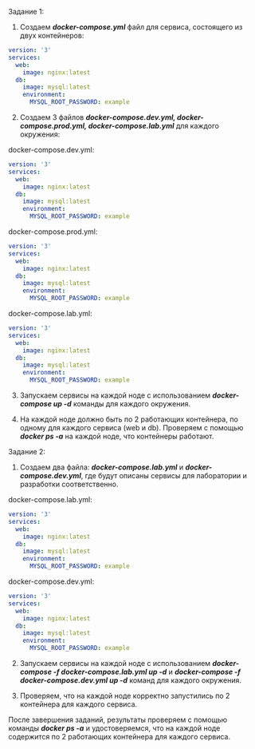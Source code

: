 Задание 1:
1) Создаем ***docker-compose.yml*** файл для сервиса, состоящего из двух контейнеров:

```yaml
version: '3'
services:
  web:
    image: nginx:latest
  db:
    image: mysql:latest
    environment:
      MYSQL_ROOT_PASSWORD: example
```

2) Создаем 3 файлов ***docker-compose.dev.yml, docker-compose.prod.yml, docker-compose.lab.yml*** для каждого окружения:

docker-compose.dev.yml:
```yaml
version: '3'
services:
  web:
    image: nginx:latest
  db:
    image: mysql:latest
    environment:
      MYSQL_ROOT_PASSWORD: example
```

docker-compose.prod.yml:
```yaml
version: '3'
services:
  web:
    image: nginx:latest
  db:
    image: mysql:latest
    environment:
      MYSQL_ROOT_PASSWORD: example
```

docker-compose.lab.yml:
```yaml
version: '3'
services:
  web:
    image: nginx:latest
  db:
    image: mysql:latest
    environment:
      MYSQL_ROOT_PASSWORD: example
```

3) Запускаем сервисы на каждой ноде с использованием ***docker-compose up -d*** команды для каждого окружения.

4) На каждой ноде должно быть по 2 работающих контейнера, по одному для каждого сервиса (web и db). Проверяем с помощью ***docker ps -a*** на каждой ноде, что контейнеры работают.

Задание 2:
1) Создаем два файлa: ***docker-compose.lab.yml*** и ***docker-compose.dev.yml***, где будут описаны сервисы для лаборатории и разработки соответственно.

docker-compose.lab.yml:
```yaml
version: '3'
services:
  web:
    image: nginx:latest
  db:
    image: mysql:latest
    environment:
      MYSQL_ROOT_PASSWORD: example
```

docker-compose.dev.yml:
```yaml
version: '3'
services:
  web:
    image: nginx:latest
  db:
    image: mysql:latest
    environment:
      MYSQL_ROOT_PASSWORD: example
```

2) Запускаем сервисы на каждой ноде с использованием ***docker-compose -f docker-compose.lab.yml up -d*** и ***docker-compose -f docker-compose.dev.yml up -d*** команд для каждого окружения.

3) Проверяем, что на каждой ноде корректно запустились по 2 контейнера для каждого сервиса.

После завершения заданий, результаты проверяем с помощью команды ***docker ps -a*** и удостоверяемся, что на каждой ноде содержится по 2 работающих контейнера для каждого сервиса.
